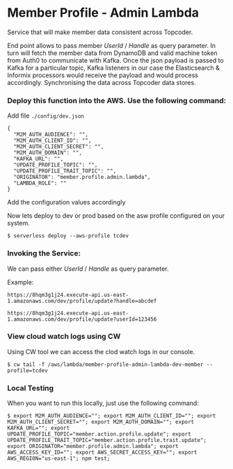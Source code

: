 
# Member Profile - Admin Lambda
Service that will make member data consistent across Topcoder.

End point allows to pass member *UserId* / *Handle* as query parameter. In turn will fetch the member data from DynamoDB and valid machine token from Auth0 to communicate with Kafka. Once the json payload is passed to Kafka for a particular topic, Kafka listeners in our case the Elasticsearch & Informix processors would receive the payload and would process accordingly. Synchronising the data across Topcoder data stores.

### Deploy this function into the AWS. Use the following command:
Add file `./config/dev.json`

    {
      "M2M_AUTH_AUDIENCE": "",
      "M2M_AUTH_CLIENT_ID": "",
      "M2M_AUTH_CLIENT_SECRET": "",
      "M2M_AUTH_DOMAIN": "",
      "KAFKA_URL": "",
      "UPDATE_PROFILE_TOPIC": "",
      "UPDATE_PROFILE_TRAIT_TOPIC": "",
      "ORIGINATOR": "member.profile.admin.lambda",
      "LAMBDA_ROLE": ""
    }
Add the configuration values accordingly

Now lets deploy to dev or prod based on the asw profile configured on your system.

    $ serverless deploy --aws-profile tcdev

### Invoking the Service:
We can pass either *UserId* / *Handle* as query parameter.

Example:

    https://8hqm3g1j24.execute-api.us-east-1.amazonaws.com/dev/profile/update?handle=abcdef

    https://8hqm3g1j24.execute-api.us-east-1.amazonaws.com/dev/profile/update?userId=123456

### View cloud watch logs using CW
Using CW tool we can access the clod watch logs in our console.

    $ cw tail -f /aws/lambda/member-profile-admin-lambda-dev-member --profile=tcdev

### Local Testing
 When you want to run this locally, just use the following command:

    $ export M2M_AUTH_AUDIENCE=""; export M2M_AUTH_CLIENT_ID=""; export M2M_AUTH_CLIENT_SECRET=""; export M2M_AUTH_DOMAIN=""; export KAFKA_URL=""; export UPDATE_PROFILE_TOPIC="member.action.profile.update"; export UPDATE_PROFILE_TRAIT_TOPIC="member.action.profile.trait.update"; export ORIGINATOR="member.profile.admin.lambda"; export AWS_ACCESS_KEY_ID=""; export AWS_SECRET_ACCESS_KEY=""; export AWS_REGION="us-east-1"; npm test;
